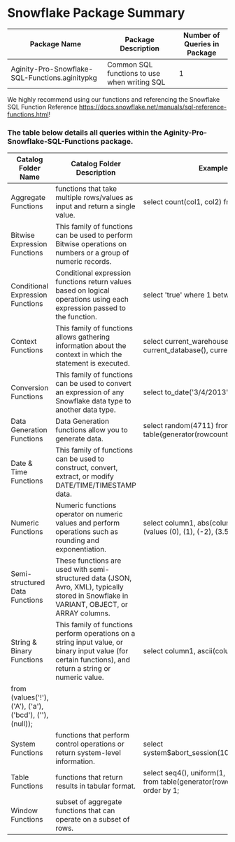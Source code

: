 # Snowflake Package Summary

|Package Name| Package Description| Number of Queries in Package|
|------------|--------------------|-----------------------------|
|Aginity-Pro-Snowflake-SQL-Functions.aginitypkg   | Common SQL functions to use when writing SQL |1   |

We highly recommend using our functions and referencing the Snowflake SQL Function Reference https://docs.snowflake.net/manuals/sql-reference-functions.html!  


### The table below details all queries within the Aginity-Pro-Snowflake-SQL-Functions package.


|Catalog Folder Name               |Catalog Folder Description            | Example     |
|--------------------------|------------------------------------|--------------------|
|Aggregate Functions|functions that take multiple rows/values as input and return a single value.|select count(col1, col2) from table1;|
|Bitwise Expression Functions|This family of functions can be used to perform Bitwise operations on numbers or a group of numeric records.||
|Conditional Expression Functions|Conditional expression functions return values based on logical operations using each expression passed to the function.|select 'true' where 1 between 0 and 10;|
|Context Functions|This family of functions allows gathering information about the context in which the statement is executed.|select current_warehouse(), current_database(), current_schema();|
|Conversion Functions|This family of functions can be used to convert an expression of any Snowflake data type to another data type.|select to_date('3/4/2013', 'dd/mm/yyyy');|
|Data Generation Functions|Data Generation functions allow you to generate data.|select random(4711) from table(generator(rowcount => 5));|
|Date & Time Functions|This family of functions can be used to construct, convert, extract, or modify DATE/TIME/TIMESTAMP data.||
|Numeric Functions|Numeric functions operator on numeric values and perform operations such as rounding and exponentiation.|select column1, abs(column1) from (values (0), (1), (-2), (3.5), (-4.5), (null));|
|Semi-structured Data Functions|These functions are used with semi-structured data (JSON, Avro, XML), typically stored in Snowflake in VARIANT, OBJECT, or ARRAY columns.||
|String & Binary Functions|This family of functions perform operations on a string input value, or binary input value (for certain functions), and return a string or numeric value.|select column1, ascii(column1)
  from (values('!'), ('A'), ('a'), ('bcd'), (''), (null));|
|System Functions|functions that perform control operations or return system-level information.|select system$abort_session(1065153868222);|
|Table Functions|functions that return results in tabular format.|select seq4(), uniform(1, 10, random(12)) from table(generator(rowcount => 10)) v order by 1;|
|Window Functions|subset of aggregate functions that can operate on a subset of rows.||

